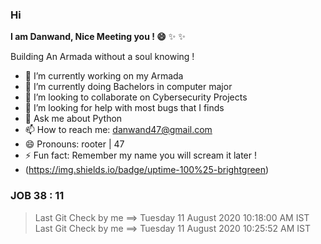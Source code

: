 ### Hi


**I am Danwand, Nice Meeting you ! 😄**  ✨ ✨

Building An Armada without a soul knowing ! 

- 🔭 I’m currently working on my Armada 
- 🌱 I’m currently doing Bachelors in computer major 
- 👯 I’m looking to collaborate on Cybersecurity Projects
- 🤔 I’m looking for help with most bugs that I finds
- 💬 Ask me about Python
- 📫 How to reach me: danwand47@gmail.com
- 😄 Pronouns: rooter | 47 
- ⚡ Fun fact: Remember my name you will scream it later !
- (https://img.shields.io/badge/uptime-100%25-brightgreen)

### JOB 38 : 11
> Last Git Check by me ==> Tuesday 11 August 2020 10:18:00 AM IST
> Last Git Check by me ==> Tuesday 11 August 2020 10:25:52 AM IST
